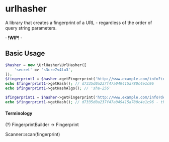 # urlhasher
A library that creates a fingerprint of a URL - regardless of the order of query string parameters.

__· !WIP! ·__

## Basic Usage
```php
$hasher = new \UrlHasher\UrlHasher([
    'secret' => 's3cre7v4lu3',
]);
$fingerprint1 = $hasher->getFingerprint('http://www.example.com/info?id=42&details');
echo $fingerprint1->getHash(); // d7335d0a237f47a049415a780c4e1c96
echo $fingerprint1->getHashAlgo(); // 'sha-256'

$fingerprint1 = $hasher->getFingerprint('http://www.example.com/info?details&id=42'); // different query string order
echo $fingerprint1->getHash(); // d7335d0a237f47a049415a780c4e1c96 - the same
```

#### Terminology
(?)
FingerprintBuilder
-> Fingerprint

Scanner::scan(fingerprint)